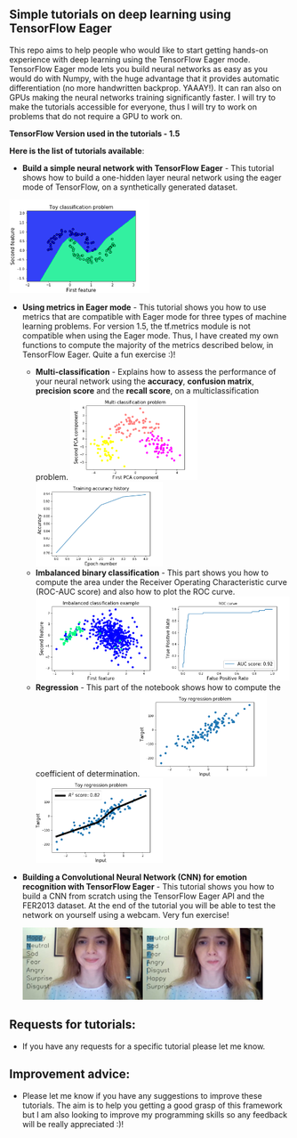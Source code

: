 ## Simple tutorials on deep learning using TensorFlow Eager

This repo aims to help people who would like to start getting hands-on experience with deep learning using the TensorFlow Eager mode. TensorFlow Eager mode lets you build neural networks as easy as you would do with Numpy, with the huge advantage that it provides automatic differentiation (no more handwritten backprop. YAAAY!). It can ran also on GPUs making the neural networks training significantly faster.
I will try to make the tutorials accessible for everyone, thus I will try to work on problems that do not require a GPU to work on.

**TensorFlow Version used in the tutorials - 1.5**

**Here is the list of tutorials available**:
* **Build a simple neural network with TensorFlow Eager** - This tutorial shows how to build a one-hidden layer neural network using the eager mode of TensorFlow, on a synthetically generated dataset.
<img src="tutorials_graphics/01_tutorial_picture.png" width="50%"/>


* **Using metrics in Eager mode** - This tutorial shows you how to use metrics
that are compatible with Eager mode for three types of machine learning problems. For version 1.5, the tf.metrics module is not compatible when using the Eager mode. Thus, I have created my own functions to compute the majority of the metrics described below, in TensorFlow Eager. Quite a fun exercise :)!
    * **Multi-classification** - Explains how to assess the performance of your neural network using the **accuracy**, **confusion matrix**, **precision score** and the **recall score**, on a multiclassification problem.
    <img src="tutorials_graphics/02_multiclassification.png" width="50%"/><img src="tutorials_graphics/02_accuracy.png" width="50%"/>
    * **Imbalanced binary classification** - This part shows you how to compute the
     area under the Receiver Operating Characteristic curve (ROC-AUC score) and also
     how to plot the ROC curve.
     <img src="tutorials_graphics/02_imbalanced_dataset.png" width="50%"/><img src="tutorials_graphics/02_imbalanced_roc_auc.png" width="50%"/>
    * **Regression** - This part of the notebook shows how to compute the coefficient of determination.<img src='tutorials_graphics/02_regression.png' width='50%'/><img src='tutorials_graphics/02_r2_score.png' width='50%'/>


* **Building a Convolutional Neural Network (CNN) for emotion recognition with TensorFlow Eager** - This tutorial shows you how to build a CNN from scratch using the TensorFlow Eager API and the FER2013 dataset. At the end of the tutorial you will be able to test the network on yourself using a webcam. Very fun exercise!

  <img src="tutorials_graphics/test_1.png" width="45%"/><img src="tutorials_graphics/test_2.png" width="45%"/>


Requests for tutorials:
----
* If you have any requests for a specific tutorial please let me know.

Improvement advice:
----
* Please let me know if you have any suggestions to improve these tutorials. The aim is to help you getting a good grasp of this framework but I am also looking to improve my programming skills so any feedback will be really appreciated :)!
